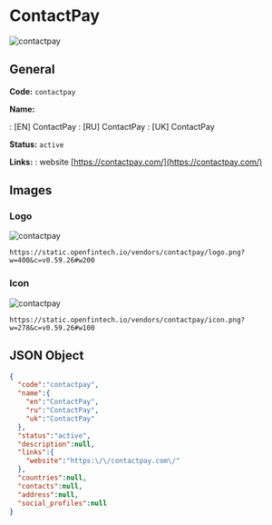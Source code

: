 
# ContactPay 
![contactpay](https://static.openfintech.io/vendors/contactpay/logo.png?w=400&c=v0.59.26#w200)  

## General 
 
**Code:** `contactpay` 
 
**Name:** 
 
:	[EN] ContactPay 
:	[RU] ContactPay 
:	[UK] ContactPay 
 
**Status:** `active` 
 
**Links:** 
: website [https://contactpay.com/](https://contactpay.com/) 
 

## Images 

### Logo 
 
![contactpay](https://static.openfintech.io/vendors/contactpay/logo.png?w=400&c=v0.59.26#w200)  

```
https://static.openfintech.io/vendors/contactpay/logo.png?w=400&c=v0.59.26#w200
```  

### Icon 
 
![contactpay](https://static.openfintech.io/vendors/contactpay/icon.png?w=278&c=v0.59.26#w100)  

```
https://static.openfintech.io/vendors/contactpay/icon.png?w=278&c=v0.59.26#w100
```  

## JSON Object 

```json
{
  "code":"contactpay",
  "name":{
    "en":"ContactPay",
    "ru":"ContactPay",
    "uk":"ContactPay"
  },
  "status":"active",
  "description":null,
  "links":{
    "website":"https:\/\/contactpay.com\/"
  },
  "countries":null,
  "contacts":null,
  "address":null,
  "social_profiles":null
}
```  

